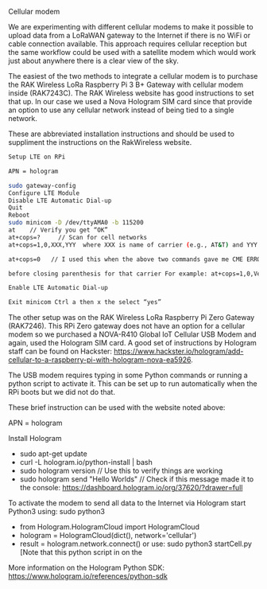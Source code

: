 Cellular modem

We are experimenting with different cellular modems to make it possible to upload data from a LoRaWAN gateway to the Internet if there is no WiFi or cable connection available. This approach requires cellular reception but the same workflow could be used with a satellite modem which would work just about anywhere there is a clear view of the sky.

The easiest of the two methods to integrate a cellular modem is to purchase the RAK Wireless LoRa Raspberry Pi 3 B+ Gateway with cellular modem inside (RAK7243C). The RAK Wireless website has good instructions to set that up. In our case we used a Nova Hologram SIM card since that provide an option to use any cellular network instead of being tied to a single network. 

These are abbreviated installation instructions and should be used to suppliment the instructions on the RakWireless website.

``` bash
Setup LTE on RPi

APN = hologram

sudo gateway-config
Configure LTE Module
Disable LTE Automatic Dial-up
Quit
Reboot
sudo minicom -D /dev/ttyAMA0 -b 115200
at    // Verify you get “OK”
at+cops=?     // Scan for cell networks
at+cops=1,0,XXX,YYY  where XXX is name of carrier (e.g., AT&T) and YYY is the number  

at+cops=0   // I used this when the above two commands gave me CME ERROR: 30

before closing parenthesis for that carrier For example: at+cops=1,0,Verizon,7

Enable LTE Automatic Dial-up

Exit minicom Ctrl a then x the select “yes”

```


The other setup was on the RAK Wireless LoRa Raspberry Pi Zero Gateway (RAK7246). This RPi Zero gateway does not have an option for a cellular modem so we purchased a NOVA-R410 Global IoT Cellular USB Modem and again, used the Hologram SIM card. A good set of instructions by Hologram staff can be found on Hackster: <https://www.hackster.io/hologram/add-cellular-to-a-raspberry-pi-with-hologram-nova-ea5926>.

The USB modem requires typing in some Python commands or running a python script to activate it. This can be set up to run automatically when the RPi boots but we did not do that. 

These brief instruction can be used with the website noted above:

APN = hologram

Install Hologram
  - sudo apt-get update
  - curl -L hologram.io/python-install | bash
  - sudo hologram version   // Use this to verify things are working
  - sudo hologram send "Hello Worlds"  // Check if this message made it to the console: https://dashboard.hologram.io/org/37620/?drawer=full

To activate the modem to send all data to the Internet via Hologram start Python3 using: sudo python3
  - from Hologram.HologramCloud import HologramCloud
  - hologram = HologramCloud(dict(), network='cellular')
  - result = hologram.network.connect()
or use:  sudo python3 startCell.py     [Note that this python script in on the 

More information on the Hologram Python SDK: <https://www.hologram.io/references/python-sdk>
